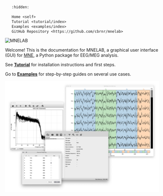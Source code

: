 ```{toctree}
   :hidden:

   Home <self>
   Tutorial <tutorial/index>
   Examples <examples/index>
   GitHub Repository <https://github.com/cbrnr/mnelab>
```

![MNELAB](../../mnelab/images/mnelab_logo.png)

Welcome! This is the documentation for MNELAB, a graphical user interface (GUI) for [MNE](https://github.com/mne-tools/mne-python), a Python package for EEG/MEG analysis.


See [**Tutorial**](./tutorial/index) for installation instructions and first steps.

Go to [**Examples**](./examples/index) for step-by-step guides on several use cases.

![MNELAB GUI example](https://raw.githubusercontent.com/cbrnr/mnelab/main/mnelab.png)
